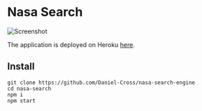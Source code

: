 # Nasa Search

![Screenshot](screenshot.png)

The application is deployed on Heroku [here](https://nasa-image-search.herokuapp.com/).

## Install

```
git clone https://github.com/Daniel-Cross/nasa-search-engine
cd nasa-search
npm i
npm start
```
